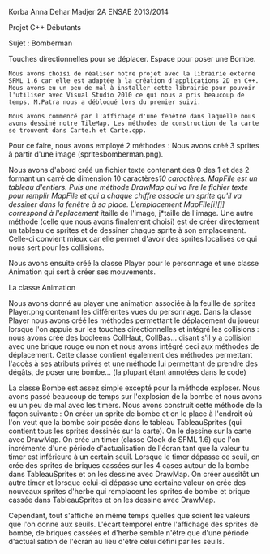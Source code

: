 Korba Anna
Dehar Madjer
2A ENSAE 2013/2014

Projet C++ Débutants

Sujet : Bomberman

Touches directionnelles pour se déplacer.
Espace pour poser une Bombe.

	Nous avons choisi de réaliser notre projet avec la librairie externe SFML 1.6 car elle est adaptée à la création d'applications 2D en C++.
	Nous avons eu un peu de mal à installer cette librairie pour pouvoir l'utiliser avec Visual Studio 2010 ce qui nous a pris beaucoup de temps, M.Patra nous a débloqué lors du premier suivi.

	Nous avons commencé par l'affichage d'une fenêtre dans laquelle nous avons dessiné notre TileMap. Les méthodes de construction de la carte se trouvent dans Carte.h et Carte.cpp.

Pour ce faire, nous avons employé 2 méthodes : 
Nous avons créé 3 sprites à partir d'une image (spritesbomberman.png).

Nous avons d'abord créé un fichier texte contenant des 0 des 1 et des 2 formant un carré de dimension 10 caractères*10 caractères. MapFile est un tableau d'entiers. Puis une méthode DrawMap qui va lire le fichier texte pour remplir MapFile et qui a chaque chiffre associe un sprite qu'il va dessiner dans la fenêtre à sa place. L'emplacement MapFile[i][j] correspond à l'eplacement i*taille de l'image, j*taille de l'image.
Une autre méthode (celle que nous avons finalement choisi) est de créer directement un tableau de sprites et de dessiner chaque sprite à son emplacement. Celle-ci convient mieux car elle permet d'avoir des sprites localisés ce qui nous sert pour les collisions.

Nous avons ensuite créé la classe Player pour le personnage et une classe Animation qui sert à créer ses mouvements.

La classe Animation 

Nous avons donné au player une animation associée à la feuille de sprites Player.png contenant les différentes vues du personnage. Dans la classe Player nous avons créé les méthodes permettant le déplacement du joueur lorsque l'on appuie sur les touches directionnelles et intégré les collisions : nous avons créé des booleens CollHaut, CollBas... disant s'il y a collision avec une brique rouge ou non et nous avons intégré ceci aux méthodes de déplacement. 
Cette classe contient également des méthodes permettant l'accès à ses atributs privés et une méthode lui permettant de prendre des dégâts, de poser une bombe... (la plupart étant annotées dans le code)


La classe Bombe est assez simple excepté pour la méthode exploser. Nous avons passé beaucoup de temps sur l'explosion de la bombe et nous avons eu un peu de mal avec les timers. Nous avons construit cette méthode de la façon suivante :
On créer un sprite de bombe et on le place à l'endroit où l'on veut que la bombe soir posée dans le tableau TableauSprites (qui contient tous les sprites dessinés sur la carte).
On le dessine sur la carte avec DrawMap.
On crée un timer (classe Clock de SFML 1.6) que l'on incrémente d'une période d'actualisation de l'écran tant que la valeur tu timer est inférieure à un certain seuil.
Lorsque le timer dépasse ce seuil, on crée des sprites de briques cassées sur les 4 cases autour de la bombe dans TableauSprites et on les dessine avec DrawMap.
On créer aussitôt un autre timer et lorsque celui-ci dépasse une certaine valeur on crée des nouveaux sprites d'herbe qui remplacent les sprites de bombe et brique cassée dans TableauSprites et on les dessine avec DrawMap.

Cependant, tout s'affiche en même temps quelles que soient les valeurs que l'on donne aux seuils. L'écart temporel entre l'affichage des sprites de bombe, de briques cassées et d'herbe semble n'être que d'une période d'actualisation de l'écran au lieu d'être celui défini par les seuils.
